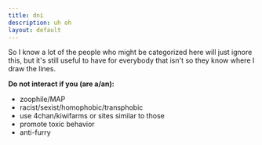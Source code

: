 ```yaml
---
title: dni
description: uh oh
layout: default
---
```


So I know a lot of the people who might be categorized here will just ignore this,
but it's still useful to have for everybody that isn't so they know where I draw
the lines.

**Do not interact if you (are a/an):**
- zoophile/MAP
- racist/sexist/homophobic/transphobic
- use 4chan/kiwifarms or sites similar to those
- promote toxic behavior
- anti-furry
